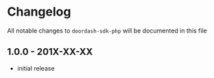 # Changelog

All notable changes to `doordash-sdk-php` will be documented in this file

## 1.0.0 - 201X-XX-XX

- initial release
